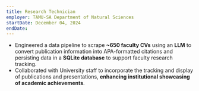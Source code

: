 ```yaml
---
title: Research Technician
employer: TAMU-SA Department of Natural Sciences
startDate: December 04, 2024
endDate: 
---
```

- Engineered a data pipeline to scrape **\~650 faculty CVs** using an **LLM**
  to convert publication information into APA-formatted citations and
  persisting data in a **SQLite database** to support faculty research
  tracking.
- Collaborated with University staff to incorporate the tracking and display of
  publications and presentations, **enhancing institutional showcasing of
  academic achievements**.
